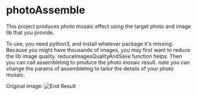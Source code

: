 # photoAssemble
This project produces photo mosaic effect using the target photo and image lib that you provide.

To use, you need python3, and install whatever package it's missing.
Because you might have thousands of images, you may first want to reduce the lib image quality. reduceImagesQualityAndSave function helps.
Then you can call assembleImg to produce the photo mosaic result.
note you can change the params of assembleImg to tailor the details of your photo mosaic.

Original image:
![End Result](relative%20path/pics/result_marlo.png?raw=true "marlo")


